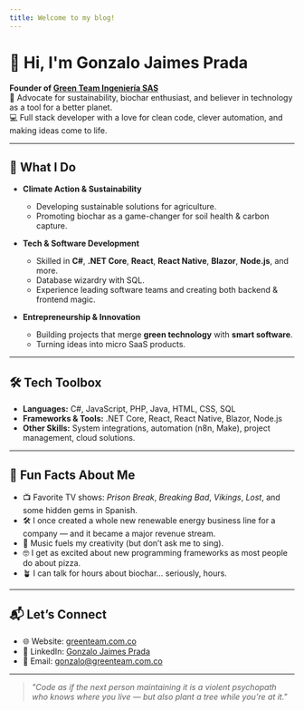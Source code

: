 ```yaml
---
title: Welcome to my blog!
---
```

# 👋 Hi, I'm Gonzalo Jaimes Prada

**Founder of [Green Team Ingeniería SAS](https://www.greenteam.com.co)**  
🌱 Advocate for sustainability, biochar enthusiast, and believer in technology as a tool for a better planet.  
💻 Full stack developer with a love for clean code, clever automation, and making ideas come to life.  

---

## 🚀 What I Do

- **Climate Action & Sustainability**  
  - Developing sustainable solutions for agriculture.  
  - Promoting biochar as a game-changer for soil health & carbon capture.  

- **Tech & Software Development**  
  - Skilled in **C#**, **.NET Core**, **React**, **React Native**, **Blazor**, **Node.js**, and more.  
  - Database wizardry with SQL.  
  - Experience leading software teams and creating both backend & frontend magic.  

- **Entrepreneurship & Innovation**  
  - Building projects that merge **green technology** with **smart software**.  
  - Turning ideas into micro SaaS products.

---

## 🛠 Tech Toolbox

- **Languages:** C#, JavaScript, PHP, Java, HTML, CSS, SQL  
- **Frameworks & Tools:** .NET Core, React, React Native, Blazor, Node.js  
- **Other Skills:** System integrations, automation (n8n, Make), project management, cloud solutions.

---

## 🎯 Fun Facts About Me

- 📺 Favorite TV shows: *Prison Break*, *Breaking Bad*, *Vikings*, *Lost*, and some hidden gems in Spanish.  
- 🛠 I once created a whole new renewable energy business line for a company — and it became a major revenue stream.  
- 🎵 Music fuels my creativity (but don’t ask me to sing).  
- 🤓 I get as excited about new programming frameworks as most people do about pizza.  
- 🪴 I can talk for hours about biochar… seriously, hours.  

---

## 📬 Let’s Connect

- 🌐 Website: [greenteam.com.co](https://www.greenteam.com.co)  
- 💼 LinkedIn: [Gonzalo Jaimes Prada](https://www.linkedin.com/in/gonzalojaimesprada)  
- 📧 Email: gonzalo@greenteam.com.co  

---

> *"Code as if the next person maintaining it is a violent psychopath who knows where you live — but also plant a tree while you’re at it."*
